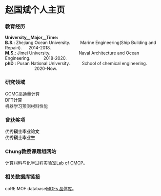 # 赵国斌个人主页

### 教育经历 
**University__Major__Time:**      
**B.S.**: Zhejiang Ocean University. &emsp; &ensp; Marine Engineering(Ship Building and Repairi). &emsp;    2014-2018.    
**M.S.**: Jimei University.          &ensp; &emsp; &emsp;&emsp;&emsp; &emsp;Naval Architecture and Ocean Engineering.&ensp;&ensp; &emsp; &ensp;2018-2020.    
**phD** : Pusan National University. &emsp; &emsp; School of chemical engineering. &ensp;&ensp;&ensp;&ensp;&ensp;&ensp;&emsp; &ensp;&ensp;&ensp; &ensp; 2020-Now.    


### 研究领域

 GCMC高通量计算    
 DFT计算    
 机器学习预测材料性能    


### 曾获奖项    
     
 优秀**硕士毕业论文**       
 优秀**硕士毕业生**

### Chung教授课题组网站       

计算材料与化学过程实验室[Lab of CMCP](https://cmcp-group.github.io/ "目前鄙人就读的科研组")。
### 相关数据库链接      
coRE MOF database[MOFs 晶体库](https://zenodo.org/record/3677685#.X8uDkrniuUl "2019coRE MOF")。
